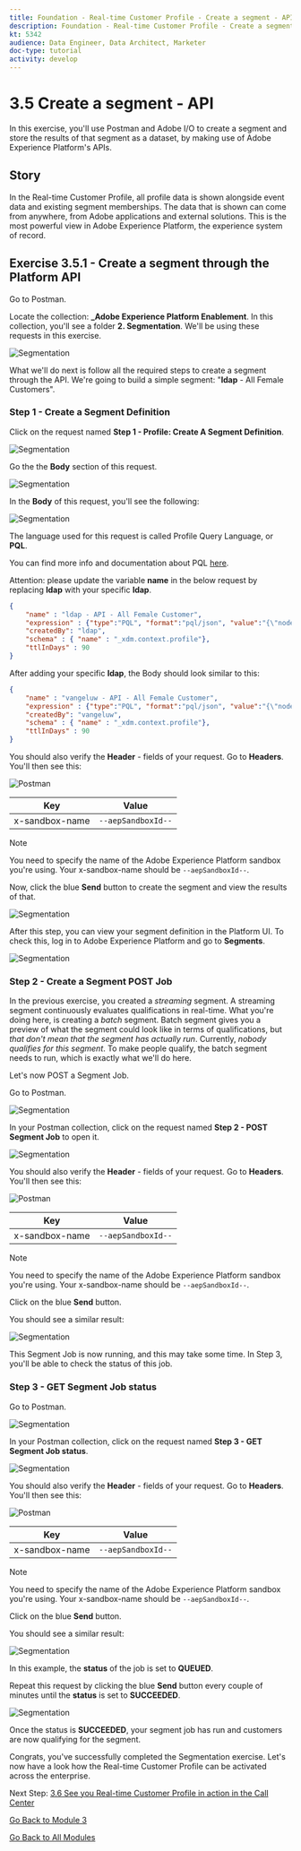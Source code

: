 ```yaml
---
title: Foundation - Real-time Customer Profile - Create a segment - API
description: Foundation - Real-time Customer Profile - Create a segment - API
kt: 5342
audience: Data Engineer, Data Architect, Marketer
doc-type: tutorial
activity: develop
---
```


# 3.5 Create a segment - API

In this exercise, you'll use Postman and Adobe I/O to create a segment and store the results of that segment as a dataset, by making use of Adobe Experience Platform's APIs.

## Story

In the Real-time Customer Profile, all profile data is shown alongside event data and existing segment memberships. The data that is shown  can come from anywhere, from Adobe applications and external solutions. This is the most powerful view in Adobe Experience Platform, the experience system of record.

## Exercise 3.5.1 - Create a segment through the Platform API

Go to Postman.

Locate the collection: **_Adobe Experience Platform Enablement**. In this collection, you'll see a folder **2. Segmentation**. We'll be using these requests in this exercise.

![Segmentation](./images/pmdtl.png)

What we'll do next is follow all the required steps to create a segment through the API. We're going to build a simple segment: "**ldap** - All Female Customers".

### Step 1 - Create a Segment Definition

Click on the request named **Step 1 - Profile: Create A Segment Definition**.

![Segmentation](./images/s1_call.png)

Go the the **Body** section of this request.

![Segmentation](./images/s1_body.png)

In the **Body** of this request, you'll see the following:

![Segmentation](./images/s1_bodydtl.png)

The language used for this request is called Profile Query Language, or **PQL**.

You can find more info and documentation about PQL [here](https://experienceleague.adobe.com/docs/experience-platform/segmentation/pql/overview.html?lang=en). 


Attention: please update the variable **name** in the below request by replacing **ldap** with your specific **ldap**.

```json
{
    "name" : "ldap - API - All Female Customer",
    "expression" : {"type":"PQL", "format":"pql/json", "value":"{\"nodeType\":\"fnApply\",\"fnName\":\"in\",\"params\":[{\"nodeType\":\"fieldLookup\",\"fieldName\":\"gender\",\"object\":{\"nodeType\":\"fieldLookup\",\"fieldName\":\"person\",\"object\":{\"nodeType\":\"literal\",\"literalType\":\"XDMObject\",\"value\":\"profile\"}}},{\"literalType\":\"List\",\"nodeType\":\"literal\",\"value\":[\"female\"]}]}"},
    "createdBy": "ldap",
    "schema" : { "name" : "_xdm.context.profile"},
    "ttlInDays" : 90
}
```

After adding your specific **ldap**, the Body should look similar to this:

```json
{
    "name" : "vangeluw - API - All Female Customer",
    "expression" : {"type":"PQL", "format":"pql/json", "value":"{\"nodeType\":\"fnApply\",\"fnName\":\"in\",\"params\":[{\"nodeType\":\"fieldLookup\",\"fieldName\":\"gender\",\"object\":{\"nodeType\":\"fieldLookup\",\"fieldName\":\"person\",\"object\":{\"nodeType\":\"literal\",\"literalType\":\"XDMObject\",\"value\":\"profile\"}}},{\"literalType\":\"List\",\"nodeType\":\"literal\",\"value\":[\"female\"]}]}"},
    "createdBy": "vangeluw",
    "schema" : { "name" : "_xdm.context.profile"},
    "ttlInDays" : 90
}
```

You should also verify the **Header** - fields of your request. Go to **Headers**. You'll then see this:

![Postman](./images/s1_h.png)

| Key            | Value              |
| -------------- | ------------------ |
| x-sandbox-name | `--aepSandboxId--` |

>[!NOTE]
>
>You need to specify the name of the Adobe Experience Platform sandbox you're using. Your x-sandbox-name should be `--aepSandboxId--`.

Now, click the blue **Send** button to create the segment and view the results of that.

![Segmentation](./images/s1_bodydtl_results.png)

After this step, you can view your segment definition in the Platform UI. To check this, log in to Adobe Experience Platform and go to **Segments**. 

![Segmentation](./images/s1_segmentdef.png)

### Step 2 - Create a Segment POST Job

In the previous exercise, you created a _streaming_ segment. A streaming segment continuously evaluates qualifications in real-time. What you're doing here, is creating a _batch_ segment. Batch segment gives you a preview of what the segment could look like in terms of qualifications, but _that don't mean that the segment has actually run_. Currently, _nobody qualifies for this segment_. To make people qualify, the batch segment needs to run, which is exactly what we'll do here.

Let's now POST a Segment Job.

Go to Postman.

![Segmentation](./images/pmdtl.png)

In your Postman collection, click on the request named **Step 2 - POST Segment Job** to open it.

![Segmentation](./images/s2_call.png)

You should also verify the **Header** - fields of your request. Go to **Headers**. You'll then see this:

![Postman](./images/s2headers.png)

| Key            | Value              |
| -------------- | ------------------ |
| x-sandbox-name | `--aepSandboxId--` |

>[!NOTE]
>
>You need to specify the name of the Adobe Experience Platform sandbox you're using. Your x-sandbox-name should be `--aepSandboxId--`.

Click on the blue **Send** button.

You should see a similar result:

![Segmentation](./images/s2_call_response.png)

This Segment Job is now running, and this may take some time. In Step 3, you'll be able to check the status of this job.


### Step 3 - GET Segment Job status

Go to Postman.

![Segmentation](./images/pmdtl.png)

In your Postman collection, click on the request named **Step 3 - GET Segment Job status**.

![Segmentation](./images/s3_call.png)

You should also verify the **Header** - fields of your request. Go to **Headers**. You'll then see this:

![Postman](./images/s3headers.png)

| Key            | Value              |
| -------------- | ------------------ |
| x-sandbox-name | `--aepSandboxId--` |

>[!NOTE]
>
>You need to specify the name of the Adobe Experience Platform sandbox you're using. Your x-sandbox-name should be `--aepSandboxId--`.

Click on the blue **Send** button.

You should see a similar result:

![Segmentation](./images/s3_status.png)

In this example, the **status** of the job is set to **QUEUED**.

Repeat this request by clicking the blue **Send** button every couple of minutes until the **status** is set to **SUCCEEDED**.

![Segmentation](./images/s3_status_succeeded.png)

Once the status is **SUCCEEDED**, your segment job has run and customers are now qualifying for the segment.

Congrats, you've successfully completed the Segmentation exercise. Let's now have a look how the Real-time Customer Profile can be activated across the enterprise.

Next Step: [3.6 See you Real-time Customer Profile in action in the Call Center](./ex6.md)

[Go Back to Module 3](./real-time-customer-profile.md)

[Go Back to All Modules](../../overview.md)
